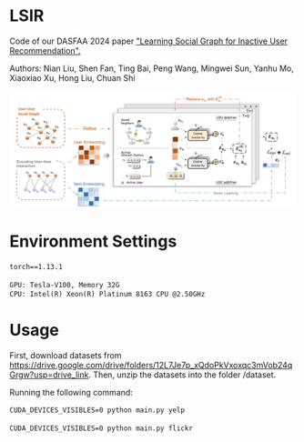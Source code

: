 # LSIR
Code of our DASFAA 2024 paper ["Learning Social Graph for Inactive User Recommendation". ](https://arxiv.org/abs/2405.05288)

Authors: Nian Liu, Shen Fan, Ting Bai, Peng Wang, Mingwei Sun, Yanhu Mo, Xiaoxiao Xu, Hong Liu, Chuan Shi

![model](lsir-model.png)

# Environment Settings
```
torch==1.13.1

GPU: Tesla-V100, Memory 32G
CPU: Intel(R) Xeon(R) Platinum 8163 CPU @2.50GHz
```

# Usage
First, download datasets from [<https://drive.google.com/drive/folders/12L7Je7p_xQdoPkVxoxqc3mVob24qGrgw?usp=drive_link>](https://drive.google.com/drive/folders/12L7Je7p_xQdoPkVxoxqc3mVob24qGrgw?usp=sharing). Then, unzip the datasets into the folder /dataset.

Running the following command:
```
CUDA_DEVICES_VISIBLES=0 python main.py yelp

CUDA_DEVICES_VISIBLES=0 python main.py flickr
```

